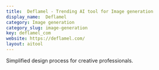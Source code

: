 ```yaml
---
title:  Deflamel - Trending AI tool for Image generation
display_name:  Deflamel
category: Image generation
category_slug: image-generation
key: deflamel_com
website: https://deflamel.com/
layout: aitool
---
```


Simplified design process for creative professionals.
